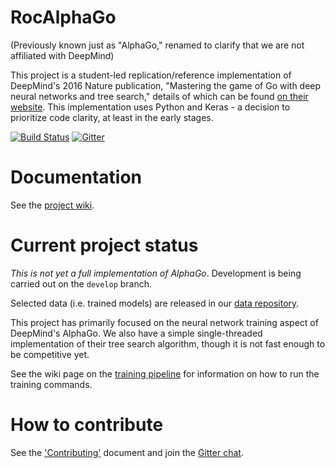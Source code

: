 # RocAlphaGo

(Previously known just as "AlphaGo," renamed to clarify that we are not affiliated with DeepMind)

This project is a student-led replication/reference implementation of DeepMind's 2016 Nature publication, "Mastering the game of Go with deep neural networks and tree search," details of which can be found [on their website](http://deepmind.com/alpha-go.html). This implementation uses Python and Keras - a decision to prioritize code clarity, at least in the early stages.

[![Build Status](https://travis-ci.org/Rochester-NRT/RocAlphaGo.svg?branch=develop)](https://travis-ci.org/Rochester-NRT/RocAlphaGo)
[![Gitter](https://badges.gitter.im/Rochester-NRT/RocAlphaGo.svg)](https://gitter.im/Rochester-NRT/RocAlphaGo?utm_source=badge&utm_medium=badge&utm_campaign=pr-badge)

# Documentation

See the [project wiki](https://github.com/Rochester-NRT/RocAlphaGo/wiki).

# Current project status

_This is not yet a full implementation of AlphaGo_. Development is being carried out on the `develop` branch.

Selected data (i.e. trained models) are released in our [data repository](http://github.com/Rochester-NRT/RocAlphaGo.data).

This project has primarily focused on the neural network training aspect of DeepMind's AlphaGo. We also have a simple single-threaded implementation of their tree search algorithm, though it is not fast enough to be competitive yet.

See the wiki page on the [training pipeline](https://github.com/Rochester-NRT/RocAlphaGo/wiki/04.-Neural-Networks-and-Training) for information on how to run the training commands.

# How to contribute

See the ['Contributing'](CONTRIBUTING.md) document and join the [Gitter chat](https://gitter.im/Rochester-NRT/RocAlphaGo).
